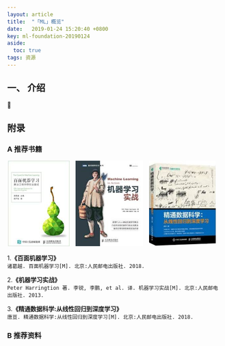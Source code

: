 ```yaml
---
layout: article
title:  "「ML」概览"
date:   2019-01-24 15:20:40 +0800
key: ml-foundation-20190124
aside:
  toc: true
tags: 资源
---
```



## 一、 介绍
:ghost:

## 附录
### A 推荐书籍

<center class="half">
  <img src="/assets/images/ml/books/baimian_ml.jpeg" height="200"/>&emsp;<img src="/assets/images/ml/books/ml_practice.jpeg" height="200"/>&emsp;<img src="/assets/images/ml/books/lr2dl.jpeg" height="200"/>&emsp;
</center>

1.**《百面机器学习》**  
`诸葛越. 百面机器学习[M]. 北京:人民邮电出版社. 2018.`  

2.**《机器学习实战》**  
`Peter Harringtion 著. 李锐, 李鹏, et al. 译. 机器学习实战[M]. 北京:人民邮电出版社. 2013.`  

3.**《精通数据科学:从线性回归到深度学习》**  
`唐亘. 精通数据科学:从线性回归到深度学习[M]. 北京:人民邮电出版社. 2018.`  


### B 推荐资料
